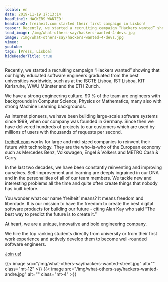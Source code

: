 ```yaml
---
locale: en
date: 2019-11-19 17:13:14
headline1: HACKERS WANTED!
headline2: freiheit.com started their first campaign in Lisbon!
teaser: Recently, we started a recruiting campaign “Hackers wanted” showing that our highly educated software engineers graduated from the best universities worldwide, such as at the ISCTE Lisboa, IST Lisboa, KIT Karlsruhe, WWU Münster and the ETH Zurich.
lead_image: /img/what-others-say/hackers-wanted-4-devs.jpg
image: /img/what-others-say/hackers-wanted-4-devs.jpg
vimeo:
youtube:
tags: [Press, Lisboa]
hideHeaderTitle: true
---
```


Recently, we started a recruiting campaign “Hackers wanted” showing that our highly educated software engineers graduated from the best universities worldwide, such as at the ISCTE Lisboa, IST Lisboa, KIT Karlsruhe, WWU Münster and the ETH Zurich.

We have a strong engineering culture. 90 % of the team are engineers with backgrounds in Computer Science, Physics or Mathematics, many also with strong Machine Learning backgrounds.

As internet pioneers, we have been building large-scale software systems since 1999, when our company was founded in Germany. Since then we have delivered hundreds of projects to our customers which are used by millions of users with thousands of requests per second.

[freiheit.com](https://freiheit.com) works for large and mid-sized companies to reinvent their future with technology. They are the who-is-who of the European economy such as Mercedes Benz, Volkswagen, Engel & Völkers and METRO Cash & Carry.

In the last two decades, we have been constantly reinventing and improving ourselves. Self-improvement and learning are deeply ingrained in our DNA and in the personalities of all of our team members. We tackle new and interesting problems all the time and quite often create things that nobody has built before.

You wonder what our name ‘freiheit’ means? It means freedom and liberdade. It is our mission to have the freedom to create the best digital software products for building our future - citing Alan Kay who said “The best way to predict the future is to create it.”

At heart, we are a unique, innovative and bold engineering company.

We hire the top ranking students directly from university or from their first work experience and actively develop them to become well-rounded software engineers.

[Join us!](/join-the-team/)

{{< image src="/img/what-others-say/hackers-wanted-street.jpg" alt="" class="mt-12" >}}
{{< image src="/img/what-others-say/hackers-wanted-andre.jpg" alt="" class="mt-4" >}}



